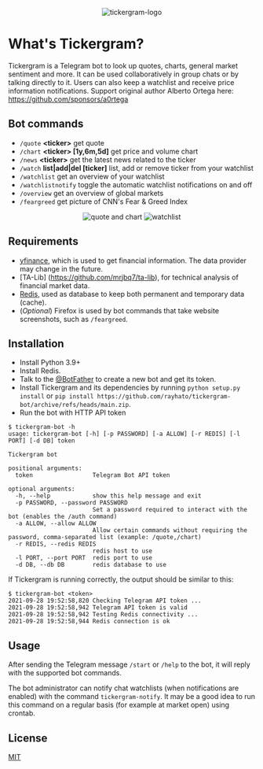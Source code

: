 
<p align="center">
  <img alt="tickergram-logo" src="media/tickergram_logo.png">
</p>

# What's Tickergram?

Tickergram is a Telegram bot to look up quotes, charts, general market sentiment and more. It can be used collaboratively in group chats or by talking directly to it. Users can also keep a watchlist and receive price information notifications.
Support original author Alberto Ortega here: https://github.com/sponsors/a0rtega


## Bot commands

- `/quote` **\<ticker\>** get quote
- `/chart` **\<ticker\> \[1y,6m,5d\]** get price and volume chart
- `/news` **\<ticker\>** get the latest news related to the ticker
- `/watch` **list\|add\|del \[ticker\]** list, add or remove ticker from your watchlist
- `/watchlist` get an overview of your watchlist
- `/watchlistnotify` toggle the automatic watchlist notifications on and off
- `/overview` get an overview of global markets
- `/feargreed` get picture of CNN's Fear & Greed Index

<p align="center">
  <img alt="quote and chart" src="media/quote_chart.jpg">
  <img alt="watchlist" src="media/watchlist.jpg">
</p>

## Requirements


- [yfinance](https://github.com/ranaroussi/yfinance), which is used to get financial information. The data provider may change in the future.
- [TA-Lib] (https://github.com/mrjbq7/ta-lib), for technical analysis of financial market data.
- [Redis](https://redis.io/), used as database to keep both permanent and temporary data (cache).
- (_Optional_) Firefox is used by bot commands that take website screenshots, such as `/feargreed`.

## Installation

- Install Python 3.9+
- Install Redis.
- Talk to the [@BotFather](https://t.me/botfather) to create a new bot and get its token.
- Install Tickergram and its dependencies by running `python setup.py install` or `pip install https://github.com/rayhato/tickergram-bot/archive/refs/heads/main.zip`.
- Run the bot with HTTP API token

```
$ tickergram-bot -h
usage: tickergram-bot [-h] [-p PASSWORD] [-a ALLOW] [-r REDIS] [-l PORT] [-d DB] token

Tickergram bot

positional arguments:
  token                 Telegram Bot API token

optional arguments:
  -h, --help            show this help message and exit
  -p PASSWORD, --password PASSWORD
                        Set a password required to interact with the bot (enables the /auth command)
  -a ALLOW, --allow ALLOW
                        Allow certain commands without requiring the password, comma-separated list (example: /quote,/chart)
  -r REDIS, --redis REDIS
                        redis host to use
  -l PORT, --port PORT  redis port to use
  -d DB, --db DB        redis database to use
```

If Tickergram is running correctly, the output should be similar to this:

```
$ tickergram-bot <token>
2021-09-28 19:52:58,820 Checking Telegram API token ...
2021-09-28 19:52:58,942 Telegram API token is valid
2021-09-28 19:52:58,942 Testing Redis connectivity ...
2021-09-28 19:52:58,944 Redis connection is ok
```

## Usage

After sending the Telegram message `/start` or `/help` to the bot, it will reply with the supported bot commands.

The bot administrator can notify chat watchlists (when notifications are enabled) with the command `tickergram-notify`. It may be a good idea to run this command on a regular basis (for example at market open) using crontab.

## License

[MIT](LICENSE)
